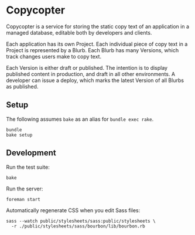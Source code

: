 Copycopter
==========

Copycopter is a service for storing the static copy text of an application in a
managed database, editable both by developers and clients.

Each application has its own Project. Each individual piece of copy text in a
Project is represented by a Blurb. Each Blurb has many Versions, which track
changes users make to copy text.

Each Version is either draft or published. The intention is to display
published content in production, and draft in all other environments. A
developer can issue a deploy, which marks the latest Version of all Blurbs as
published.

Setup
-----

The following assumes `bake` as an alias for `bundle exec rake`.

    bundle
    bake setup

Development
-----------

Run the test suite:

    bake

Run the server:

    foreman start

Automatically regenerate CSS when you edit Sass files:

    sass --watch public/stylesheets/sass:public/stylesheets \
      -r ./public/stylesheets/sass/bourbon/lib/bourbon.rb

